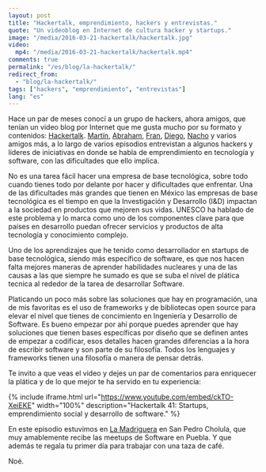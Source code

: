 ```yaml
---
layout: post
title: "Hackertalk, emprendimiento, hackers y entrevistas."
quote: "Un videoblog en Internet de cultura hacker y startups."
image: "/media/2016-03-21-hackertalk/hackertalk.jpg"
video:
  mp4: "/media/2016-03-21-hackertalk/hackertalk.mp4"
comments: true
permalink: "/es/blog/la-hackertalk/"
redirect_from:
  - "blog/la-hackertalk/"
tags: ["hackers", "emprendimiento", "entrevistas"]
lang: "es"
---
```


Hace un par de meses conocí a un grupo de hackers, ahora amigos, que tenían un
video blog por Internet que me gusta mucho por su formato y contenidos: [Hackertalk](http://www.hackertalk.co).
[Martín](https://twitter.com/mvrtxn), [Abraham](https://twitter.com/abraham_gnz),
[Fran](https://twitter.com/FranPR9), [Diego](https://twitter.com/Diegeekster), [Nacho](https://twitter.com/allnacho) y
varios amigos más, a lo largo de varios episodios entrevistan a algunos hackers
y líderes de iniciativas en donde se habla de emprendimiento  en  tecnología y
software, con las dificultades que ello implica.

No es una tarea fácil hacer una empresa de base tecnológica, sobre todo cuando
tienes todo por delante por hacer y dificultades que enfrentar. Una de las dificultades
más grandes que tienen en México las empresas de base tecnológica es el tiempo en
que la Investigación y Desarrollo (I&D) impactan a la sociedad en productos que mejoren
sus vidas. UNESCO ha hablado de este problema y lo marca como uno de los componentes
clave para que países en desarrollo puedan ofrecer servicios y productos de
alta tecnología y conocimiento complejo.

Uno de los aprendizajes que he tenido como desarrollador en startups de base tecnológica,
siendo más específico de software, es que nos hacen falta mejores maneras de aprender
habilidades nucleares y una de las causas a las que siempre he sumado es que
se suba el nivel de plática tecnica al rededor de la tarea de desarrollar Software.

Platicando un poco más sobre las soluciones que hay en programación, una de mis
favoritas es el uso de frameworks y de bibliotecas open source para elevar el
nivel que tienes de concimiento en Ingeniería y Desarrollo de Software.
Es bueno empezar por ahí porque puedes aprender que hay soluciones que tienen bases
específicas por diseño que se definen antes de empezar a codificar, esos
detalles hacen grandes diferencias a la hora de escribir software y son parte
de su filosofía. Todos  los lenguajes y frameworks tienen una filosofía o
manera de pensar detrás.

Te invito a que veas el video y dejes un par de comentarios para enriquecer
la plática y de lo que mejor te ha servido en tu experiencia:


{% include iframe.html url="https://www.youtube.com/embed/ckTO-XeiEKE" width="100%" description="Hackertalk 41: Startups, emprendimiento social y desarrollo de software." %}


En este episodio estuvimos en [La Madriguera](http://www.la-madriguera.mx)
en San Pedro Cholula, que muy amablemente recibe las meetups de Software en Puebla.
Y que además te regala tu primer día para trabajar con una taza de café.


Noé.
